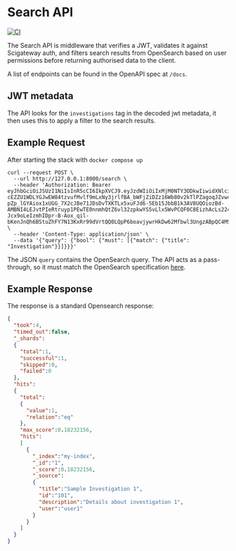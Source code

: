 # Search API

[![CI](https://github.com/icatproject/search_api/actions/workflows/main.yml/badge.svg?branch=main)](https://github.com/icatproject/search_api/actions/workflows/main.yml)

The Search API is middleware that verifies a JWT, validates it against Scigateway auth, and filters search results 
from OpenSearch based on user permissions before returning authorised data to the client.

A list of endpoints can be found in the OpenAPI spec at `/docs`.

## JWT metadata
The API looks for the `investigations` tag in the decoded jwt metadata, it then uses this to apply a filter to the search results.

## Example Request
After starting the stack with `docker compose up`
```commandline
curl --request POST \
  --url http://127.0.0.1:8000/search \
  --header 'Authorization: Bearer eyJhbGciOiJSUzI1NiIsInR5cCI6IkpXVCJ9.eyJzdWIiOiIxMjM0NTY3ODkwIiwidXNlciI6InVzZXIxIiwiYWRtaW4iOnRydWUsImlhdCI6MTUxNjIzOTAyMiwiaW52ZXN0aWdhdGlvbnMiOlt7ImlkIjoiMTAxIn1dfQ.bHJcGR9CEzxnahv3PaSyNw9m2gScHg1NAnVXTZlTlBpnYMAdPpkeWEoOr2R55Sp3bA_t9tVYIM0ROgz3rmteyCbVhKCKG9vLbdFGvVtaGqPvEwLGM4ADw-cEZZU1WDLYGJwEW84tzvufMvlf9mLxNy3jrlfBA_bWFjZiDZz16Wb80v2kTlPZagoqJZvw4GUv4dxXlFFxp04ZqUQIxchpWUlvnNeGnsaUfoMmwbAqxOuyGSAAcYNRNhz_RNFWYybAR-pZp_lGYAiox1xUGG_7X2cJBe71JDsDvTXKTLx5xuFJd6-5Eb15JbbB1k3AV8UQOiozBd-AMBNI4LEJvtPIeRtruyp1PEwTE0nnmhQtZ6vl32zpkwYS5vLlx5WvPCQF0C8EizhAcLs224RM958EV0MKuOHKz-Jcx9oLeIzmhIDpr-B-Aox_qil-bKenJnQh6BStuZhFY7N13KxRr99dVrtQQ0LQpP6boavjywrHkDw62Mfbwl3UngzABpQC4MSj' \
  --header 'Content-Type: application/json' \
  --data '{"query": {"bool": {"must": [{"match": {"title": "Investigation"}}]}}}'
```
The JSON `query` contains the OpenSearch query. 
The API acts as a pass-through, so it must match the OpenSearch specification [here](https://opensearch.org/docs/latest/query-dsl/).


## Example Response
The response is a standard Opensearch response:
```json
{
  "took":4,
  "timed_out":false,
  "_shards":
  {
    "total":1,
    "successful":1,
    "skipped":0,
    "failed":0
  },
  "hits":
  {
    "total": 
    {
      "value":1,
      "relation":"eq"
    },
    "max_score":0.18232156,
    "hits":
    [
      {
        "_index":"my-index",
        "_id":"1",
        "_score":0.18232156,
        "_source":
        {
          "title":"Sample Investigation 1",
          "id":"101",
          "description":"Details about investigation 1",
          "user":"user1"
        }
      }
    ]
  }
}

```